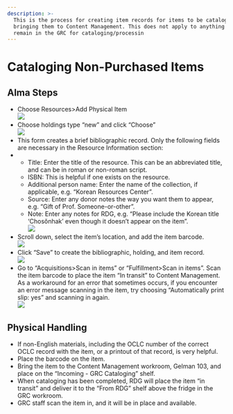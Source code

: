 ```yaml
---
description: >-
  This is the process for creating item records for items to be cataloged before
  bringing them to Content Management. This does not apply to anything that will
  remain in the GRC for cataloging/processin
---
```


# Cataloging Non-Purchased Items



## Alma Steps <a href="#docs-internal-guid-7b01f711-7fff-7042-1bc3-1921912c723b" id="docs-internal-guid-7b01f711-7fff-7042-1bc3-1921912c723b"></a>

* Choose Resources>Add Physical Item\
  ![](https://lh5.googleusercontent.com/IsIMG-AwSmEFr1LB1jsO4rjweZLVH27dpX2xcBm74Cdd4eIqBP2\_5fh-dYUXwEWpueznJjWuo3NaqAB3N7BaVwazUdcTOUglOfRBM0\_JIzKJpgMBDhV\_nl7\_Le5nl9BNm5nyq50g)
* Choose holdings type “new” and click “Choose”\
  ![](https://lh3.googleusercontent.com/95aqUFeq2yvB3ekX4lCCxVqCuLokuzbCi-jSWUcr7PRGAfrdMZak6NgePBRWsgO8Aor52Tw2FjXlPTEhJn4T0V2DRr0NifwCm-DzFQ79PurfF7B-yB7U5BPIsuAb77s1\_XxJW1qh)
* This form creates a brief bibliographic record. Only the following fields are necessary in the Resource Information section:
*
  * Title: Enter the title of the resource. This can be an abbreviated title, and can be in roman or non-roman script.
  * ISBN: This is helpful if one exists on the resource.
  * Additional person name: Enter the name of the collection, if applicable, e.g. “Korean Resources Center”.
  * Source: Enter any donor notes the way you want them to appear, e.g. “Gift of Prof. Someone-or-other”.
  * Note: Enter any notes for RDG, e.g. “Please include the Korean title ‘Chosŏnhak’ even though it doesn’t appear on the item”.\
    ![](https://lh6.googleusercontent.com/\_iwYqWYCEPVEtZkAEUfZVdkZz2fzTIUzPjfmjUy3iLFcUB9NJ-ZAiINzBfcffLsvJTMcnUvW2RIx8ZfzBR2OsXYQsUiSLIWkZSgCgTxdLNEIKqdjfAiqPOhDKSPqm3XnKPD1H6gC)
* Scroll down, select the item’s location, and add the item barcode.\
  ![](https://lh4.googleusercontent.com/v-prrB5uRvfikIND8r0P1GvaCYOvIqojCsf4IZ\_WvIRvV-N-CwYHVKwyzA9kIlfJeaiItMeOGqcDKWjJMN5krf4-Dm8AjGJysxAkox1nDDWMaCOP2ULja\_UXsD81jJenl52zMWpJ)
* Click “Save” to create the bibliographic, holding, and item record.\
  ![](https://lh5.googleusercontent.com/Es\_7Cnp\_PnzsoIs9qcNsylk\_eWOGpK1IGTNIcNsOF54uvZCyDqIw6MHRrKn8b8WpraCwFKkwH2QZkL2ib0bW1zUCzphkoMQMXN2HyDXgCHR5JX9Uiu4lG6raSnTbUa8dkVDVTObj)
* Go to “Acquisitions>Scan in items” or “Fulfillment>Scan in items”. Scan the item barcode to place the item “In transit” to Content Management. As a workaround for an error that sometimes occurs, if you encounter an error message scanning in the item, try choosing “Automatically print slip: yes” and scanning in again.\
  ![](https://lh3.googleusercontent.com/L-61YvXENSYt5ROcYrweEKOagv54LmJNK9Rkqifj3\_sFU1nBMwh4zlsMY1\_HrwzxI0SwHBy1CqeJbHVIltVklWWES\_BMTKLSYnSMNdYFrIbYHfMz5Ev3ZNHyb1MaKe8ggNjg686w)

## Physical Handling

* If non-English materials, including the OCLC number of the correct OCLC record with the item, or a printout of that record, is very helpful.
* Place the barcode on the item.
* Bring the item to the Content Management workroom, Gelman 103, and place on the “Incoming - GRC Cataloging” shelf.
* When cataloging has been completed, RDG will place the item “in transit” and deliver it to the “From RDG” shelf above the fridge in the GRC workroom.
* GRC staff scan the item in, and it will be in place and available.
